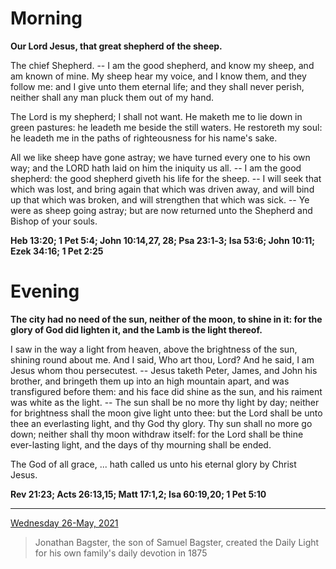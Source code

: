 # Morning

**Our Lord Jesus, that great shepherd of the sheep.**
 
The chief Shepherd. -- I am the good shepherd, and know my sheep, and am known of mine. My sheep hear my voice, and I know them, and they follow me: and I give unto them eternal life; and they shall never perish, neither shall any man pluck them out of my hand.
 
The Lord is my shepherd; I shall not want. He maketh me to lie down in green pastures: he leadeth me beside the still waters. He restoreth my soul: he leadeth me in the paths of righteousness for his name's sake.
 
All we like sheep have gone astray; we have turned every one to his own way; and the LORD hath laid on him the iniquity us all. -- I am the good shepherd: the good shepherd giveth his life for the sheep. -- I will seek that which was lost, and bring again that which was driven away, and will bind up that which was broken, and will strengthen that which was sick. -- Ye were as sheep going astray; but are now returned unto the Shepherd and Bishop of your souls.  

**Heb 13:20; 1 Pet 5:4; John 10:14,27, 28; Psa 23:1‑3; Isa 53:6; John 10:11; Ezek 34:16; 1 Pet 2:25**

# Evening

**The city had no need of the sun, neither of the moon, to shine in it: for the glory of God did lighten it, and the Lamb is the light thereof.**
 
I saw in the way a light from heaven, above the brightness of the sun, shining round about me. And I said, Who art thou, Lord? And he said, I am Jesus whom thou persecutest. -- Jesus taketh Peter, James, and John his brother, and bringeth them up into an high mountain apart, and was transfigured before them: and his face did shine as the sun, and his raiment was white as the light. -- The sun shall be no more thy light by day; neither for brightness shall the moon give light unto thee: but the Lord shall be unto thee an everlasting light, and thy God thy glory. Thy sun shall no more go down; neither shall thy moon withdraw itself: for the Lord shall be thine ever-lasting light, and the days of thy mourning shall be ended.
 
The God of all grace, ... hath called us unto his eternal glory by Christ Jesus.  

**Rev 21:23; Acts 26:13,15; Matt 17:1,2; Isa 60:19,20; 1 Pet 5:10**

---

[Wednesday 26-May, 2021](https://t.me/s/daily_light)

> Jonathan Bagster, the son of Samuel Bagster, created the Daily Light for his own family's daily devotion in 1875

